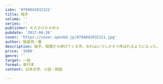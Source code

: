 ```yaml
---
isbn: '9784041032121'
title: 暗手
volume: ''
series: ''
publisher: ＫＡＤＯＫＡＷＡ
pubdate: '2017-04-26'
cover: 'https://cover.openbd.jp/9784041032121.jpg'
author: 馳星周／著
description: 暗手。暗闇から伸びてくる手。おれはいつしかそう呼ばれるようになった。
price: '1600'
genre: ''
target: 一般
format: 単行本
content: 日本文学、小説・物語

---
```

